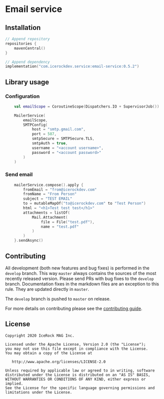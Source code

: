 # Email service

## Installation
````kotlin
// Append repository
repositories {
    mavenCentral()
}

// Append dependency
implementation("com.icerockdev.service:email-service:0.5.2")
````

## Library usage

### Configuration
````kotlin
    val emailScope = CoroutineScope(Dispatchers.IO + SupervisorJob())

    MailerService(
        emailScope,
        SMTPConfig(
            host = "smtp.gmail.com",
            port = 587,
            smtpSecure = SMTPSecure.TLS,
            smtpAuth = true,
            username = "<account username>",
            password = "<account password>"
        )
    )

````
### Send email
````kotlin
    mailerService.compose().apply {
        fromEmail = "from@icerockdev.com"
        fromName = "From Person"
        subject = "TEST EMAIL"
        to = mutableMapOf("to@icerockdev.com" to "Test Person")
        html = "<h1>Test test test</h1>"
        attachments = listOf(
            Mail.Attachment(
                file = File("test.pdf"),
                name = "test.pdf"
            )
        )
    }.sendAsync()
````
 
## Contributing
All development (both new features and bug fixes) is performed in the `develop` branch. This way `master` always contains the sources of the most recently released version. Please send PRs with bug fixes to the `develop` branch. Documentation fixes in the markdown files are an exception to this rule. They are updated directly in `master`.

The `develop` branch is pushed to `master` on release.

For more details on contributing please see the [contributing guide](CONTRIBUTING.md).

## License
        
    Copyright 2020 IceRock MAG Inc.
    
    Licensed under the Apache License, Version 2.0 (the "License");
    you may not use this file except in compliance with the License.
    You may obtain a copy of the License at
    
       http://www.apache.org/licenses/LICENSE-2.0
    
    Unless required by applicable law or agreed to in writing, software
    distributed under the License is distributed on an "AS IS" BASIS,
    WITHOUT WARRANTIES OR CONDITIONS OF ANY KIND, either express or implied.
    See the License for the specific language governing permissions and
    limitations under the License.
